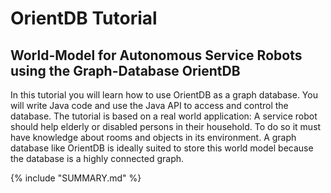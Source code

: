 # OrientDB Tutorial
## World-Model for Autonomous Service Robots using the Graph-Database OrientDB
In this tutorial you will learn how to use OrientDB as a graph database. You will write Java code and use the Java API to access and control the database. The tutorial is based on a real world application: A service robot should help elderly or disabled persons in their household. To do so it must have knowledge about rooms and objects in its environment. A graph database like OrientDB is ideally suited to store this world model because the database is a highly connected graph.

{% include "SUMMARY.md" %}




